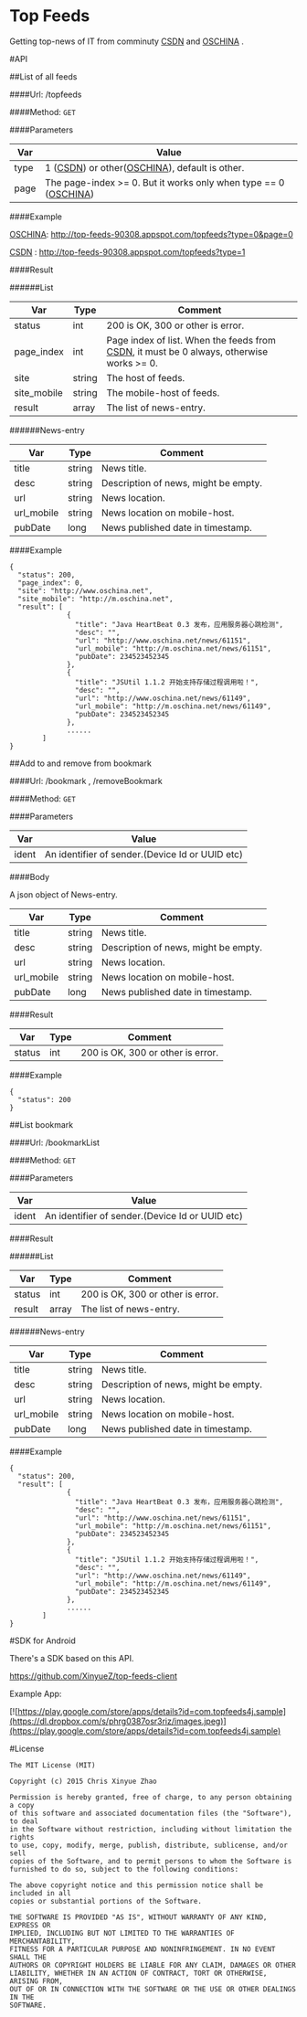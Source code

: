 Top Feeds  
==============
Getting top-news of IT from comminuty [CSDN](http://www.csdn.net)  and
[OSCHINA](http://www.oschina) .


#API

##List of all feeds

####Url: /topfeeds

####Method: ```GET```

####Parameters

Var     |  Value
--------|---------
type    | 1 ([CSDN](http://www.csdn.net)) or other([OSCHINA](http://www.oschina.net)), default is other.
page    | The page-index >= 0. But it works only when type == 0 ([OSCHINA](http://www.oschina.net))


####Example

[OSCHINA](http://www.oschina): http://top-feeds-90308.appspot.com/topfeeds?type=0&page=0

[CSDN](http://www.csdn.net) : http://top-feeds-90308.appspot.com/topfeeds?type=1

####Result

######List

Var      | Type     | Comment
---------|---------|---------
status        |int   |200 is OK, 300 or other is error.
page_index        |int   |Page index of list. When the feeds from [CSDN](http://www.csdn.net), it must be 0 always, otherwise works >= 0.
site        |string   |The host of feeds.
site_mobile        |string   |The mobile-host of feeds.
result        |array    |The list of news-entry.

######News-entry

Var      | Type     | Comment
---------|---------|---------
title        |string   |News title.  
desc        |string   |Description of news, might be empty.
url        |string   |News location.
url_mobile        |string    |News location on mobile-host.
pubDate        |long    |News published date in timestamp.

####Example

```
{
  "status": 200,
  "page_index": 0,
  "site": "http://www.oschina.net",
  "site_mobile": "http://m.oschina.net",
  "result": [
              {
                "title": "Java HeartBeat 0.3 发布，应用服务器心跳检测",
                "desc": "",
                "url": "http://www.oschina.net/news/61151",
                "url_mobile": "http://m.oschina.net/news/61151",
                "pubDate": 234523452345
              },
              {
                "title": "JSUtil 1.1.2 开始支持存储过程调用啦！",
                "desc": "",
                "url": "http://www.oschina.net/news/61149",
                "url_mobile": "http://m.oschina.net/news/61149",
                "pubDate": 234523452345
              },
              ......
        ]
}

```

##Add to and remove from bookmark

####Url: /bookmark , /removeBookmark

####Method: ```GET```

####Parameters

Var     |  Value
--------|---------
ident    | An identifier of sender.(Device Id or UUID etc)

####Body

A json object of News-entry.


Var      | Type     | Comment
---------|---------|---------
title        |string   |News title.  
desc        |string   |Description of news, might be empty.
url        |string   |News location.
url_mobile        |string    |News location on mobile-host.
pubDate        |long    |News published date in timestamp.

####Result

Var      | Type     | Comment
---------|---------|---------
status        |int   |200 is OK, 300 or other is error.

####Example

```
{
  "status": 200
}

```


##List bookmark

####Url: /bookmarkList

####Method: ```GET```

####Parameters

Var     |  Value
--------|---------
ident    | An identifier of sender.(Device Id or UUID etc)

####Result

######List

Var      | Type     | Comment
---------|---------|---------
status        |int   |200 is OK, 300 or other is error.
result        |array    |The list of news-entry.

######News-entry

Var      | Type     | Comment
---------|---------|---------
title        |string   |News title.  
desc        |string   |Description of news, might be empty.
url        |string   |News location.
url_mobile        |string    |News location on mobile-host.
pubDate        |long    |News published date in timestamp.

####Example

```
{
  "status": 200,
  "result": [
              {
                "title": "Java HeartBeat 0.3 发布，应用服务器心跳检测",
                "desc": "",
                "url": "http://www.oschina.net/news/61151",
                "url_mobile": "http://m.oschina.net/news/61151",
                "pubDate": 234523452345
              },
              {
                "title": "JSUtil 1.1.2 开始支持存储过程调用啦！",
                "desc": "",
                "url": "http://www.oschina.net/news/61149",
                "url_mobile": "http://m.oschina.net/news/61149",
                "pubDate": 234523452345
              },
              ......
        ]
}

```



#SDK for Android

There's a SDK based on this API.

https://github.com/XinyueZ/top-feeds-client

Example App:

[![https://play.google.com/store/apps/details?id=com.topfeeds4j.sample](https://dl.dropbox.com/s/phrg0387osr3riz/images.jpeg)](https://play.google.com/store/apps/details?id=com.topfeeds4j.sample)

#License

```
The MIT License (MIT)

Copyright (c) 2015 Chris Xinyue Zhao

Permission is hereby granted, free of charge, to any person obtaining a copy
of this software and associated documentation files (the "Software"), to deal
in the Software without restriction, including without limitation the rights
to use, copy, modify, merge, publish, distribute, sublicense, and/or sell
copies of the Software, and to permit persons to whom the Software is
furnished to do so, subject to the following conditions:

The above copyright notice and this permission notice shall be included in all
copies or substantial portions of the Software.

THE SOFTWARE IS PROVIDED "AS IS", WITHOUT WARRANTY OF ANY KIND, EXPRESS OR
IMPLIED, INCLUDING BUT NOT LIMITED TO THE WARRANTIES OF MERCHANTABILITY,
FITNESS FOR A PARTICULAR PURPOSE AND NONINFRINGEMENT. IN NO EVENT SHALL THE
AUTHORS OR COPYRIGHT HOLDERS BE LIABLE FOR ANY CLAIM, DAMAGES OR OTHER
LIABILITY, WHETHER IN AN ACTION OF CONTRACT, TORT OR OTHERWISE, ARISING FROM,
OUT OF OR IN CONNECTION WITH THE SOFTWARE OR THE USE OR OTHER DEALINGS IN THE
SOFTWARE.

```

